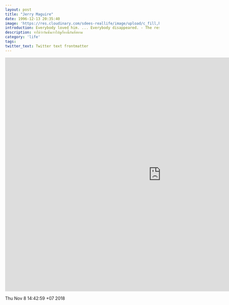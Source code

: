 ```yaml
---
layout: post
title: "Jerry Maguire"
date: 1996-12-13 20:35:40
image: 'https://res.cloudinary.com/sdees-reallife/image/upload/c_fill,h_315,w_600/v1541661691/jerry.jpg'
introduction: Everybody loved him. ... Everybody disappeared. - The rest of his life begins now. - The journey is everything.
description: จำได้ว่าวันนั้นเราไปดูเรื่องนี้กันที่สยาม
category: 'life'
tags:
twitter_text: Twitter text frontmatter
---
```

<iframe width="1017" height="763" src="https://www.youtube.com/embed/zTHfZFGoXoE" frameborder="0" allow="accelerometer; autoplay; encrypted-media; gyroscope; picture-in-picture" allowfullscreen></iframe>

Thu Nov  8 14:42:59 +07 2018
